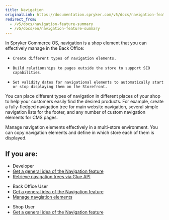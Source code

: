 ```yaml
---
title: Navigation
originalLink: https://documentation.spryker.com/v5/docs/navigation-feature-summary
redirect_from:
  - /v5/docs/navigation-feature-summary
  - /v5/docs/en/navigation-feature-summary
---
```


In Spryker Commerce OS, navigation is a shop element that you can effectively manage in the Back Office:

*     Create different types of navigation elements. 
*     Build relationships to pages outside the store to support SEO capabilities. 
*     Set validity dates for navigational elements to automatically start or stop displaying them on the Storefront. 

You can place different types of navigation in different places of your shop to help your customers easily find the desired products. For example, create a fully-fledged navigation tree for main website navigation, several simple navigation lists for the footer, and any number of custom navigation elements for CMS pages.

Manage navigation elements effectively in a multi-store environment. You can copy navigation elements and define in which store each of them is displayed.








## If you are:

<div class="mr-container">
    <div class="mr-list-container">
        <!-- col1 -->
        <div class="mr-col">
            <ul class="mr-list mr-list-green">
                <li class="mr-title">Developer</li>
          <li><a href="https://documentation.spryker.com/docs/en/navigation-feature-overview" class="mr-link">Get a general idea of the Navigation feature</a></li>
               <!-- <li><a href="https://documentation.spryker.com/docs/en/order-management-feature-integration" class="mr-link">Integrate the Navigation feature into your project</a></li> -->
                <li><a href="https://documentation.spryker.com/docs/en/retrieving-navigation-trees" class="mr-link">Retrieve navigation trees via Glue API</a></li>
            </ul>
        </div>
        <!-- col2 -->
        <div class="mr-col">
            <ul class="mr-list mr-list-blue">
                <li class="mr-title"> Back Office User</li>
                 <li><a href="https://documentation.spryker.com/docs/en/navigation-feature-overview" class="mr-link">Get a general idea of the Navigation feature</a></li>
                <li><a href="https://documentation.spryker.com/docs/en/managing-navigation-elements" class="mr-link">Manage navgiation elements</a></li>
            </ul>
                </div>
                  <!-- col3 -->
        <div class="mr-col">
            <ul class="mr-list mr-list-red">
                <li class="mr-title">Shop User</li>
                <li><a href="https://documentation.spryker.com/docs/en/navigation-feature-overview" class="mr-link">Get a general idea of the Navigation feature</a></li>
            </ul>
        </div>
    </div>
</div>
